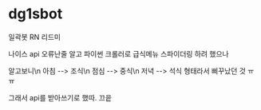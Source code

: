 # dg1sbot
일곽봇 RN 리드미

나이스 api 오류난줄 알고 파이썬 크롤러로 급식메뉴 스파이더링 하려 했으나

알고보니\n
아침 --> 조식\n
점심 --> 중식\n
저녁 --> 석식 형태라서 삐꾸났던 것 ㅠㅠ

그래서 api를 받아쓰기로 했따.
끄읕
